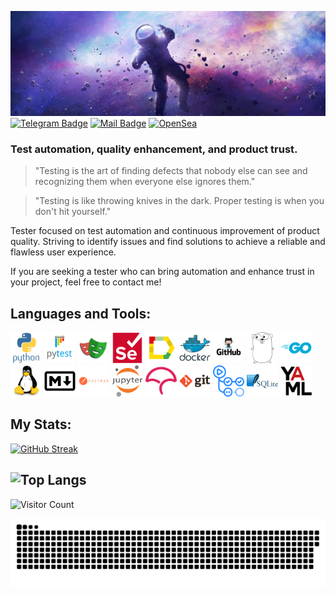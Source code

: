 [![Alexey's GitHub Banner](./assets/1500x500.jpg)]()
[![Telegram Badge](https://img.shields.io/badge/Telegram-2CA5E0?style=for-the-badge&logo=telegram&logoColor=white )](https://t.me/Alexey_Zhikharev)
[![Mail Badge](https://img.shields.io/badge/Gmail-D14836?style=for-the-badge&logo=gmail&logoColor=white)](https://waltafunk@gmail.com)
[![OpenSea](https://img.shields.io/badge/OpenSea-%232081E2.svg?style=for-the-badge&logo=opensea&logoColor=white)](https://opensea.io/WaltaFunk)

### Test automation, quality enhancement, and product trust.

> "Testing is the art of finding defects that nobody else can see and recognizing them when everyone else ignores them."

> "Testing is like throwing knives in the dark. Proper testing is when you don't hit yourself."

Tester focused on test automation and continuous improvement of product quality. Striving to identify issues and find solutions to achieve a reliable and flawless user experience.

If you are seeking a tester who can bring automation and enhance trust in your project, feel free to contact me!

[//]: # (## My CV:)

[//]: # ([Link to my CV]&#40;https://resume.io/r/WC2jMOmYm&#41;)

[//]: # ()
[//]: # ([PDF]&#40;./assets/cv.pdf&#41;)
## Languages and Tools:
<div>
    
  [<img src="icons/python/python-original-wordmark.svg" alt="Python" width="50" height="50">](https://www.python.org/)
  [<img src="icons/pytest/pytest-original-wordmark.svg" alt="Pytest" width="50" height="50">](https://docs.pytest.org/en/stable/index.html)
  [<img src="icons/playwright/playwright-original.svg" alt="Playwright" width="50" height="50">](https://playwright.dev/python/)
  [<img src="icons/selenium/selenium-original.svg" alt="Selenium" width="50" height="50">](https://www.selenium.dev/)
  [<img src="icons/allure/Allure_Report.svg" alt="Allure-Report" width="50" height="50">](https://allurereport.org/)
  [<img src="icons/docker/docker-original-wordmark.svg" alt="Docker" width="50" height="50">](https://www.docker.com/)
  [<img src="icons/github/ad574c14aa17a899fd3abbf3cbbec62f.png" alt="GitHub" width="50" height="50">](https://github.com/)
  [<img src="icons/Go/go-line.svg" alt="Go-line" width="50" height="50">](https://go.dev/)
  [<img src="icons/Go/go-original-wordmark.svg" alt="Go-line" width="50" height="50">](https://go.dev/)
  [<img src="icons/linux/linux-original.svg" alt="Linux" width="50" height="50">](https://ubuntu.com/)
  [<img src="icons/markdown/markdown-original.svg" alt="Markdown" width="50" height="50">](https://www.markdownguide.org/basic-syntax/)
  [<img src="icons/postman/postman-original-wordmark.svg" alt="Postman" width="50" height="50">](https://www.postman.com/)
  [<img src="icons/jupiter/jupyter-original-wordmark.svg" alt="Jupiter" width="50" height="50">](https://jupyter.org/)
  [<img src="icons/codecov/codecov-plain.svg" alt="Codecov" width="50" height="50">](https://about.codecov.io/)
  [<img src="icons/Git/git-original-wordmark.svg" alt="Git" width="50" height="50">](https://git-scm.com/)
  [<img src="icons/github-actions/githubactions-original.svg" alt="Github-actions" width="50" height="50">](https://docs.github.com/en/actions)
  [<img src="icons/sqlite/sqlite-original-wordmark.svg" alt="sqlite" width="50" height="50">](https://www.sqlite.org/)
  [<img src="icons/yaml/yaml-original.svg" alt="YAML" width="50" height="50">](https://yaml.org/)

</div>

<!-- ![](https://img.shields.io/badge/Python-14354C?style=for-the-badge&logo=python&logoColor=white)
![](https://img.shields.io/badge/PostgreSQL-316192?style=for-the-badge&logo=postgresql&logoColor=white)
![Docker](https://img.shields.io/badge/docker-%230db7ed.svg?style=for-the-badge&logo=docker&logoColor=white)
![Selenium](https://img.shields.io/badge/-selenium-%43B02A?style=for-the-badge&logo=selenium&logoColor=white)
![Selene](https://img.shields.io/badge/Selene-%43B02A?style=for-the-badge&logo=selene&logoColor=white)
![Jupyter Notebook](https://img.shields.io/badge/Playwright-%23FA0F00.svg?style=for-the-badge&logo=playwright&logoColor=green)
![Git](https://img.shields.io/badge/git-%23F05033.svg?style=for-the-badge&logo=git&logoColor=white)
![Header](https://img.shields.io/badge/DevTools-090909?style=for-the-badge&logo=googlechrome&logoColor=2674f2)
![Jupyter Notebook](https://img.shields.io/badge/jupyter-%23FA0F00.svg?style=for-the-badge&logo=jupyter&logoColor=white)
![HTML5](https://img.shields.io/badge/html5-%23E34F26.svg?style=for-the-badge&logo=html5&logoColor=white)
![CSS3](https://img.shields.io/badge/css3-%231572B6.svg?style=for-the-badge&logo=css3&logoColor=white)
![Markdown](https://img.shields.io/badge/markdown-%23000000.svg?style=for-the-badge&logo=markdown&logoColor=white)
![Golang](https://img.shields.io/badge/golang-%23000000.svg?style=for-the-badge&logo=golang&logoColor=blue) -->
<!--![](https://img.shields.io/badge/gradle-02303A?style=for-the-badge&logo=gradle&logoColor=white) -->
<!--![Kotlin](https://img.shields.io/badge/kotlin-%237F52FF.svg?style=for-the-badge&logo=kotlin&logoColor=white) -->


<!-- ## 💻 IDE:


![](https://img.shields.io/badge/IntelliJ_IDEA-000000.svg?style=for-the-badge&logo=intellij-idea&logoColor=red)
![](https://img.shields.io/badge/PyCharm-000000.svg?&style=for-the-badge&logo=PyCharm&logoColor=green)
![](https://img.shields.io/badge/Visual%20Studio%20Code-000000.svg?style=for-the-badge&logo=visual-studio-code&logoColor=blue)
![](https://img.shields.io/badge/Golang-000000.svg?style=for-the-badge&logo=golang&logoColor=blue) -->

## My Stats:
[![GitHub Streak](https://streak-stats.demolab.com/?user=ZhikharevAl&theme=shadow-purple)](https://git.io/streak-stats)

## ![Top Langs](https://github-readme-stats.vercel.app/api/top-langs/?username=ZhikharevAl&layout=compact&bg_color=000000&text_color=FFFFFF)



![Visitor Count](https://visitor-badge.laobi.icu/badge?page_id=ZhikharevAL&style=flat&color=red)


<p align="center">
 <img width="1000" src="assets/github-snake.svg" alt="snake"/>
</p>